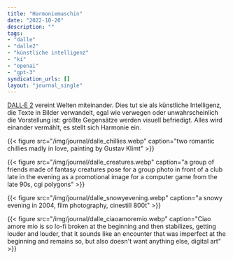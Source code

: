 ```yaml
---
title: "Harmoniemaschin"
date: "2022-10-20"
description: ""
tags:
- "dalle"
- "dalle2"
- "künstliche intelligenz"
- "ki"
- "openai"
- "gpt-3"
syndication_urls: []
layout: "journal_single"
---
```

[DALL·E 2](https://openai.com/dall-e-2/) vereint Welten miteinander. Dies tut sie als künstliche Intelligenz, die Texte in Bilder verwandelt, egal wie verwegen oder unwahrscheinlich die Vorstellung ist: größte Gegensätze werden visuell befriedigt. Alles wird einander vermählt, es stellt sich Harmonie ein.

{{< figure src="/img/journal/dalle_chillies.webp" caption="two romantic chillies madly in love, painting by Gustav Klimt" >}}

{{< figure src="/img/journal/dalle_creatures.webp" caption="a group of friends made of fantasy creatures pose for a group photo in front of a club late in the evening as a promotional image for a computer game from the late 90s, cgi polygons" >}}

{{< figure src="/img/journal/dalle_snowyevening.webp" caption="a snowy evening in 2004, film photography, cinestill 800t" >}}

{{< figure src="/img/journal/dalle_ciaoamoremio.webp" caption="Ciao amore mio is so lo-fi broken at the beginning and then stabilizes, getting louder and louder, that it sounds like an encounter that was imperfect at the beginning and remains so, but also doesn't want anything else, digital art" >}}
